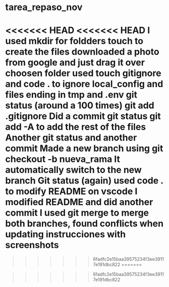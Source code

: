 # tarea_repaso_nov
<<<<<<< HEAD
<<<<<<< HEAD
I used mkdir for foldders
touch to create the files
downloaded a photo from google and just drag it over choosen folder
used touch gitignore and code . to ignore local_config and files ending in tmp and .env
git status (around a 100 times)
git add .gitignore
Did a commit
git status
git add -A to add the rest of the files
Another git status and another commit
Made a new branch using
git checkout -b nueva_rama
It automatically switch to the new branch
Git status (again)
used code . to modify README on vscode
I modified README and did another commit
I used git merge to merge both branches,
found conflicts when updating instrucciones with screenshots
=======

>>>>>>> 6fadfc2e15baa39575234f3ee39117e191dbc822
=======

>>>>>>> 6fadfc2e15baa39575234f3ee39117e191dbc822
